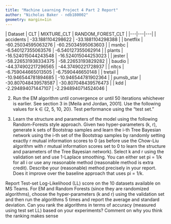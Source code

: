 ```yaml
---
title: "Machine Learning Project 4 Part 2 Report"
author: "Nicholas Baker - ndb180002"
geometry: margin=1in
---
```


| Dataset | CLT | MIXTURE_CLT | RANDOM_FOREST_CLT |
|---|---|---|
| accidents | -33.1881104298622 | -33.1881104298388 | 
| bnetflix | -60.25034595063276 | -60.25034595063603 | 
| msnbc | -6.540127355063576 | -6.540127355062914 | 
| plants | -16.524015044243548 | -16.524015044253023 | 
| jester | -58.226531938334375 | -58.22653193829282 | 
| baudio | -44.374902217296565 | -44.37490221728937 | 
| nltcs | -6.759044665013505 | -6.7590446650148 | 
| tretail | -10.946544781894685 | -10.946544781902364 | 
| pumsb_star | -30.807048439578587 | -30.807048439576473 | 
| kdd | -2.294894071447107 | -2.2948940714524046 | 

2. Run the EM algorithm until convergence or until 50 iterations whichever is earlier.
See section 3 in [Meila and Jordan, 2001]. Use the following values for k ∈ {2, 5, 10, 20}. 
Test performance using the “test set.”

3. Learn the structure and parameters of the model using the following Random-Forests style approach.
Given two hyper-parameters (k, r), generate k sets of Bootstrap samples and
learn the i-th Tree Bayesian network using the i-th set of the Bootstrap samples
by randomly setting exactly r mutual information scores to 0 (as before use
the Chow-Liu algorithm with r mutual information scores set to 0 to learn the
structure and parameters of the Tree Bayesian network). Select k and r using
the validation set and use 1-Laplace smoothing. You can either set pi = 1/k
for all i or use any reasonable method (reasonable method is extra credit).
Describe your (reasonable) method precisely in your report. Does it improve
over the baseline approach that uses pi = 1/k.

Report Test-set Log-Likelihood (LL) score on the 10 datasets available on MS
Teams. For EM and Random Forests (since they are randomized algorithms), choose
the hyper-parameters (k and r) using the validation set and then run the algorithms
5 times and report the average and standard deviation. Can you rank the algorithms
in terms of accuracy (measured using test set LL) based on your experiments? Comment on why you think the ranking makes sense